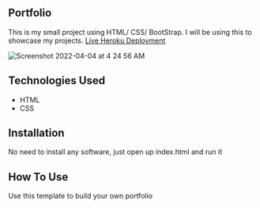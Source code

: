 ## Portfolio
This is my small project using HTML/ CSS/ BootStrap. I will be using this to showcase my projects.
[Live Heroku Deployment]()

![Screenshot 2022-04-04 at 4 24 56 AM](https://user-images.githubusercontent.com/100096498/161452368-47c05235-9bca-40f8-9a15-156e60f9991f.png)


## Technologies Used
* HTML
* CSS
## Installation
No need to install any software, just open up index.html and run it
## How To Use
Use this template to build your own portfolio


